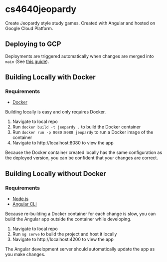 # cs4640jeopardy

Create Jeopardy style study games. Created with Angular and hosted on Google Cloud Platform.

## Deploying to GCP

Deployments are triggered automatically when changes are merged into `main` (See [this guide](https://medium.com/google-cloud/deploying-an-angular-app-using-google-cloud-run-7a4d59048edd)).

## Building Locally with Docker

### Requirements

- [Docker](https://www.docker.com/products/docker-desktop)

Building locally is easy and only requires Docker.

1. Navigate to local repo
2. Run `docker build -t jeopardy .` to build the Docker container
3. Run `docker run -p 8080:8080 jeopardy` to run a Docker image of the container
4. Navigate to http://localhost:8080 to view the app

Because the Docker container created locally has the same configuration as the deployed version, you can be confident that your changes are correct.

## Building Locally without Docker

### Requirements

- [Node.js](https://nodejs.org/en/)
- [Angular CLI](https://angular.io/cli)

Because re-building a Docker container for each change is slow, you can build the Angular app outside the container while developing.

1. Navigate to local repo
2. Run `ng serve` to build the project and host it locally
3. Navigate to http://localhost:4200 to view the app

The Angular development server should automatically update the app as you make changes.
